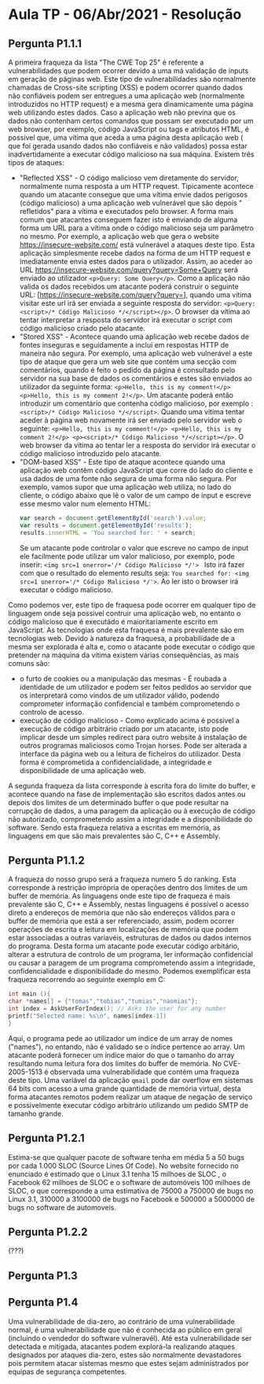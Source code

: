 # Aula TP - 06/Abr/2021 - Resolução

## Pergunta P1.1.1

A primeira fraqueza da lista "The CWE Top 25" é referente a vulnerabilidades que podem ocorrer devido a uma má validação
de inputs em geração de páginas web. Este tipo de vulnerabilidades são normalmente chamadas de Cross-site scripting (XSS) e podem
ocorrer quando dados não confiáveis podem ser entregues a uma aplicação web (normalmente introduzidos no HTTP request) e a mesma gera dinamicamente uma página web utilizando
estes dados. Caso a aplicação web não previna que os dados não contenham certos comandos que possam ser executado por um web browser, 
por exemplo, código JavaScript ou tags e atributos HTML, é possível que, uma vítima que aceda a uma página desta aplicação web ( que foi gerada usando
dados não confiáveis e não validados) possa estar inadvertidamente a executar código malicioso na sua máquina. Existem três tipos de ataques:
  - "Reflected XSS" - O código malicioso vem diretamente do servidor, normalmente numa resposta a um HTTP request. Tipicamente acontece quando um atacante consegue que uma vítima envie dados perigosos (código malicioso) a uma aplicação web vulnerável que são depois "
refletidos" para a vítima e executados pelo browser. A forma mais comum que atacantes conseguem fazer isto é enviando de alguma forma um URL para a vítima onde o código malicioso seja um parâmetro no mesmo.
Por exemplo, a aplicação web que gera o website https://insecure-website.com/ está vulnerável a ataques deste tipo. Esta aplicação simplesmente
recebe dados na forma de um HTTP request e imediatamente envia estes dados para o utilizador. Assim, ao aceder ao URL 
https://insecure-website.com/query?query=Some+Query será enviado ao utilizador ```<p>Query: Some Query</p>```. Como a aplicação não valida os dados
recebidos um atacante poderá construir o seguinte URL: [https://insecure-website.com/query?query=<script>/*Código Malicioso*/</script>], quando
uma vítima visitar este url irá ser enviada a seguinte resposta do servidor: ```<p>Query: <script>/* Código Malicioso */</script></p>```. O browser da
vítima ao tentar interpretar a resposta do servidor irá executar o script com código malicioso criado pelo atacante.
 - "Stored XSS" - Acontece quando uma aplicação web recebe dados de fontes inseguras e seguidamente a inclui em respostas HTTP de maneira
não segura. Por exemplo, uma aplicação web vulnerável a este tipo de ataque que gera um web site que contém uma secção com comentários, 
quando é feito o pedido da página é consultado pelo servidor na sua base de dados os comentários e estes são enviados ao utilizador da seguinte
forma: ```<p>Hello, this is my comment!</p> <p>Hello, this is my comment 2!</p>```. Um atacante poderá então introduzir um comentário que contenha código
malicioso, por exemplo : ```<script>/* Código Malicioso */</script>```. Quando uma vitima tentar aceder à página web novamente irá ser enviado pelo servidor
web o seguinte: ```<p>Hello, this is my comment!</p> <p>Hello, this is my comment 2!</p> <p><script>/* Código Malicioso */</script></p>```. O web browser
da vítima ao tentar ler a resposta do servidor irá executar o código malicioso introduzido pelo atacante.
- "DOM-based XSS" - Este tipo de ataque acontece quando uma aplicação web contêm código JavaScript que corre do lado do cliente e usa dados
de uma fonte não segura de uma forma não segura. Por exemplo, vamos supor que uma aplicação web utiliza, no lado do cliente, o código abaixo que
lê o valor de um campo de input e escreve esse mesmo valor num elemento HTML:
    ```javascript
    var search = document.getElementById('search').value;
    var results = document.getElementById('results');
    results.innerHTML = 'You searched for: ' + search;
    ```
    Se um atacante pode controlar o valor que escreve no campo de input ele facilmente pode utilizar um valor malicioso, por exemplo, pode inserir:
    ```<img src=1 onerror='/* Código Malicioso */'> ```
    Isto irá fazer com que o resultado do elemento results seja: ```You searched for: <img src=1 onerror='/* Código Malicioso */'>```.
    Ao ler isto o browser irá executar o código malicioso.

Como podemos ver, este tipo de fraquesa pode ocorrer em qualquer tipo de linguagem onde seja possivel contruir uma aplicação web, no entanto o código
malicioso que é executádo é maioritariamente escrito em JavaScript. As tecnologias onde esta fraquesa é mais prevalente são em tecnologias web.
Devido à natureza da fraquesa, a probabilidade de a mesma ser explorada é alta e, como o atacante pode executar o código que pretender na máquina
da vítima existem várias consequências, as mais comuns são: 
- o furto de cookies ou a manipulação das mesmas - É roubada a identidade de um utilizador e podem ser feitos pedidos ao servidor
que os interpretará como vindos de um utilizador válido, podendo comprometer informação confidencial e também comprometendo o controlo de acesso.
- execução de código malicioso - Como explicado acima é possivel a execução de código arbitrário criado por um atacante, isto pode implicar
desde um simples redirect para outro website à instalação de outros programas maliciosos como Trojan horses. Pode ser alterada a interface da página
web ou a leitura de ficheiros do utilizador. Desta forma é comprometida a confidencialidade, a integridade e disponibilidade de uma aplicação web.

A segunda fraqueza da lista corresponde à escrita fora do limite do buffer, e acontece quando na fase de implementação são escritos dados 
antes ou depois dos limites de um determinado buffer o que pode resultar na corrupção de dados, a uma paragem da aplicação ou à execução de código não autorizado,
comprometendo assim a integridade e a disponibilidade do software. Sendo esta fraqueza relativa a escritas em memória, as linguagens em que são mais
prevalentes são C, C++ e Assembly.

## Pergunta P1.1.2
A fraqueza do nosso grupo será a fraqueza numero 5 do ranking. Esta corresponde à restrição imprópria de operações dentro dos limites de um
buffer de memória. As linguagens onde este tipo de fraqueza é mais prevalente são C, C++ e Assembly, nestas linguagens é possível o acesso direto a endereços de 
memória que não são endereços válidos para o buffer de memória que está a ser referenciado, assim, podem ocorrer operações de escrita e 
leitura em localizações de memória que podem estar associadas a outras variavéis, estruturas de dados ou dados internos do programa. Desta forma um 
atacante pode executar código arbitário, alterar a estrutura de controlo de um programa, ler informação confidencial ou causar a paragem de um programa
comprometendo assim a integridade, confidencialidade e disponibilidade do mesmo.
Podemos exemplificar esta fraqueza recorrendo ao seguinte exemplo em C:
```C
int main (){
char *names[] = {"tomas","tobias","tumias","naomias"};
int index = AskUserForIndex(); // Asks the user for any number
printf("Selected name: %s\n", names[index-1])
}
``` 
Aqui, o programa pede ao utilizador um índice de um array de nomes ("names"), no entando, não é validado se o índice pertence ao array. 
Um atacante poderá fornecer um índice maior do que o tamanho do array resultando numa leitura fora dos limites do buffer de memória.
No CVE-2005-1513 é observada uma vulnerabilidade que contém uma fraqueza deste tipo. Uma variável da aplicação ```qmail``` pode dar overflow em sistemas
64 bits com acesso a uma grande quantidade de memória virtual, desta forma atacantes remotos podem realizar um ataque de negação de serviço e possivelmente
executar código arbitrário utilizando um pedido SMTP de tamanho grande.

## Pergunta P1.2.1
Estima-se que qualquer pacote de software tenha em média 5 a 50 bugs por cada 1.000 SLOC (Source Lines Of Code). No website fornecido no enunciado
é estimado que o Linux 3.1 tenha 15 milhoes de SLOC , o Facebook 62 milhoes de SLOC e o software de automóveis 100 milhoes de SLOC, o que
corresponde a uma estimativa de 75000 a 750000 de bugs no Linux 3.1, 310000 a 3100000 de bugs no Facebook e 500000 a 5000000 de bugs no software de
automoveis.

## Pergunta P1.2.2

(???)

## Pergunta P1.3

## Pergunta P1.4
Uma vulnerabilidade de dia-zero, ao contrário de uma vulnerabilidade normal, é uma vulnerabilidade que não é conhecida ao público em geral (incluindo
o vendedor do software vulneravél). Até esta vulnerabilidade ser detectada e mitigada, atacantes podem explorá-la realizando ataques designados por
ataques dia-zero, estes são normalmente devastadores pois permitem atacar sistemas mesmo que estes sejam administrados por equipas de segurança competentes.
